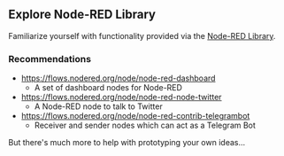 ## Explore Node-RED Library
Familiarize yourself with functionality provided via the [Node-RED Library](https://flows.nodered.org/).

### Recommendations
- https://flows.nodered.org/node/node-red-dashboard
  - A set of dashboard nodes for Node-RED
- https://flows.nodered.org/node/node-red-node-twitter
  - A Node-RED node to talk to Twitter
- https://flows.nodered.org/node/node-red-contrib-telegrambot
  - Receiver and sender nodes which can act as a Telegram Bot

But there's much more to help with prototyping your own ideas...
